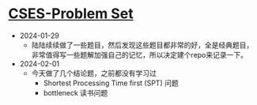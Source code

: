 # [CSES-Problem Set](https://cses.fi/problemset/list/ "link")
* 2024-01-29
    * 陆陆续续做了一些题目，然后发现这些题目都非常的好，全是经典题目，非常值得写一些题解加强自己的记忆，所以决定建个repo来记录一下。
* 2024-02-01
    * 今天做了几个结论题，之前都没有学习过
        * Shortest Processing Time first (SPT) 问题
        * bottleneck 读书问题      

    
